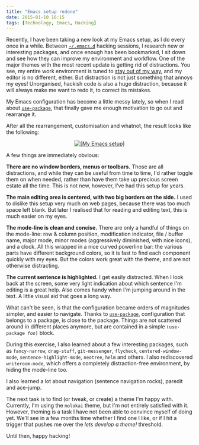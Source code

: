 ```yaml
---
title: "Emacs setup redone"
date: 2015-01-10 16:15
tags: [Technology, Emacs, Hacking]
---
```


Recently, I have been taking a new look at my Emacs setup, as I do
every once in a while. Between [`~/.emacs.d`][gh:emacs.d] hacking
sessions, I research new or interesting packages, and once enough has
been bookmarked, I sit down and see how they can improve my
environment and workflow. One of the major themes with the most recent
update is getting rid of distractions. You see, my entire work
environment is tuned to [stay out of my way][b:emacs-well-trained],
and my editor is no different, either. But distraction is not just
something that annoys my eyes! Unorganised, hackish code is also a
huge distraction, because it will always make me want to redo it, to
correct its mistakes.

My Emacs configuration has become a little messy lately, so when I
read about [`use-package`][e:use-package], that finally gave me enough
motivation to go out and rearrange it.

 [gh:emacs.d]: https://github.com/algernon/emacs.d
 [b:emacs-well-trained]: /blog/2013/01/20/an-emacs-well-trained/
 [e:use-package]: https://github.com/jwiegley/use-package

<!-- more -->

After all the rearrangement, customisation and whatnot, the result
looks like the following:

<div style="text-align: center">
<a href="/assets/asylum/images/posts/emacs-setup-redone/emacs-1.png"
   class="thumbnail" style="display: inline-block">
 <img
   src="/assets/asylum/images/posts/emacs-setup-redone/emacs-1.thumb.png"
   alt="[My Emacs setup]">
</a>
</div>

A few things are immediately obvious:

**There are no window borders, menus or toolbars.** Those are all
distractions, and while they can be useful from time to time, I'd
rather toggle them on when needed, rather than have them take up
precious screen estate all the time. This is not new, however, I've
had this setup for years.

**The main editing area is centered, with two big borders on the
side.** I used to dislike this setup very much on web pages, because
there was too much space left blank. But later I realised that for
reading and editing text, this is much easier on my eyes.

**The mode-line is clean and concise.** There are only a handful of
things on the mode-line: row & column position, modification
indicator, file / buffer name, major mode, minor modes (aggressively
diminished, with nice icons), and a clock. All this wrapped in a nice
curved powerline bar: the various parts have different background
colors, so it is fast to find each component quickly with my eyes. But
the colors work great with the theme, and are not otherwise
distracting.

**The current sentence is highlighted.** I get easily distracted. When
I look back at the screen, some very light indication about which
sentence I'm editing is a great help. Also comes handy when I'm
jumping around in the text. A little visual aid that goes a long way.

What can't be seen, is that the configuration became orders of
magnitudes simpler, and easier to navigate. Thanks to
[`use-package`][e:use-package], configuration that belongs to a
package, is close to the package. Things are not scattered around in
different places anymore, but are contained in a simple
<code>(use-package *foo*)</code> block.

 [e:use-package]: https://github.com/jwiegley/use-package

During this exercise, I also learned about a few interesting packages,
such as `fancy-narrow`, `drag-stuff`, `git-messenger`, `flycheck`,
`centered-window-mode`, `sentence-highlight-mode`, `neotree`, `helm`
and others. I also rediscovered `writeroom-mode`, which offers a
completely distraction-free environment, by hiding the mode-line too.

I also learned a lot about navigation (sentence navigation rocks),
paredit and ace-jump.

The next task is to find (or tweak, or create) a theme I'm happy
with. Currently, I'm using the `molokai` theme, but I'm not entirely
satisfied with it. However, theming is a task I have not been able to
convince myself of doing yet. We'll see in a few months time whether I
find one I like, or if I hit a trigger that pushes me over the *lets
develop a theme!* threshold.

Until then, happy hacking!
